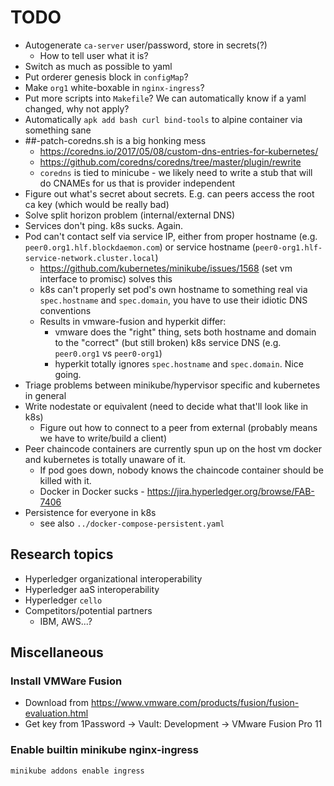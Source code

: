 # TODO

* Autogenerate `ca-server` user/password, store in secrets(?)
  * How to tell user what it is?
* Switch as much as possible to yaml
* Put orderer genesis block in `configMap`?
* Make `org1` white-boxable in `nginx-ingress`?
* Put more scripts into `Makefile`? We can automatically know if a yaml changed, why not apply?
* Automatically `apk add bash curl bind-tools` to alpine container via something sane
* ##-patch-coredns.sh is a big honking mess
  * <https://coredns.io/2017/05/08/custom-dns-entries-for-kubernetes/>
  * <https://github.com/coredns/coredns/tree/master/plugin/rewrite>
  * `coredns` is tied to minicube - we likely need to write a stub that will do CNAMEs for us that is provider independent
* Figure out what's secret about secrets. E.g. can peers access the root ca key (which would be really bad)
* Solve split horizon problem (internal/external DNS)
* Services don't ping. k8s sucks. Again.
* Pod can't contact self via service IP, either from proper hostname (e.g. `peer0.org1.hlf.blockdaemon.com`) or service hostname (`peer0-org1.hlf-service-network.cluster.local`)
  * <https://github.com/kubernetes/minikube/issues/1568> (set vm interface to promisc) solves this
  * k8s can't properly set pod's own hostname to something real via `spec.hostname` and `spec.domain`, you have to use their idiotic DNS conventions
  * Results in vmware-fusion and hyperkit differ:
    * vmware does the "right" thing, sets both hostname and domain to the "correct" (but still broken) k8s service DNS (e.g. `peer0.org1` vs `peer0-org1`)
    * hyperkit totally ignores `spec.hostname` and `spec.domain`. Nice going.
* Triage problems between minikube/hypervisor specific and kubernetes in general
* Write nodestate or equivalent (need to decide what that'll look like in k8s)
  * Figure out how to connect to a peer from external (probably means we have to write/build a client)
* Peer chaincode containers are currently spun up on the host vm docker and kubernetes is totally unaware of it.
  * If pod goes down, nobody knows the chaincode container should be killed with it.
  * Docker in Docker sucks - https://jira.hyperledger.org/browse/FAB-7406
* Persistence for everyone in k8s
  * see also `../docker-compose-persistent.yaml`

## Research topics

* Hyperledger organizational interoperability
* Hyperledger aaS interoperability
* Hyperledger `cello`
* Competitors/potential partners
  * IBM, AWS...?

## Miscellaneous

### Install VMWare Fusion

* Download from <https://www.vmware.com/products/fusion/fusion-evaluation.html>
* Get key from 1Password -> Vault: Development -> VMware Fusion Pro 11

### Enable builtin minikube nginx-ingress

```bash
minikube addons enable ingress
```
